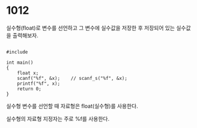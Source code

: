 # 1012

실수형(float)로 변수를 선언하고 그 변수에 실수값을 저장한 후
저장되어 있는 실수값을 출력해보자.

<pre><code>
#include<stdio.h>

int main()
{
	float x;
	scanf("%f", &x);    // scanf_s("%f", &x);
	printf("%f", x);
	return 0;
}
</code></pre>

실수형 변수를 선언할 때 자료형은 float(실수형)를 사용한다.

실수형의 자료형 지정자는 주로 %f를 사용한다.